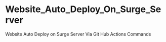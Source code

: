 # Website_Auto_Deploy_On_Surge_Server
Website Auto Deploy on Surge Server Via Git Hub Actions Commands
